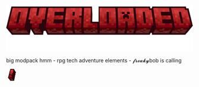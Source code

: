 <a href="https://www.technicpack.net/modpack/overladed.1997825"><img src="https://raw.githubusercontent.com/fyreaken/overloaded/refs/heads/main/overloaded_1.png" alt="overloaded" width="512"></a>

big modpack hmm - rpg tech adventure elements - 𝓯𝓻𝓮𝓪𝓴𝔂bob is calling

<img src="https://raw.githubusercontent.com/fyreaken/overloaded/refs/heads/main/overloaded_icon_32x32.png" alt="overloaded" width="32">
